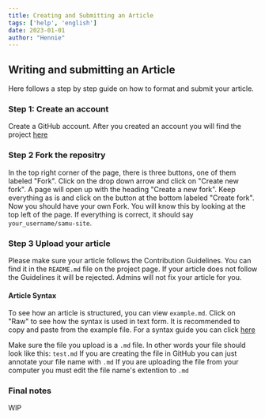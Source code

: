 ```yaml
---
title: Creating and Submitting an Article
tags: ['help', 'english']
date: 2023-01-01
author: "Hennie"
---
```



## Writing and submitting an Article

Here follows a step by step guide on how to format and submit your article. 

### Step 1: Create an account

Create a GitHub account. After you created an account you will find the project [here](https://github.com/MawLr/samu-site)


### Step 2 Fork the repositry

In the top right corner of the page, there is three buttons, one of them labeled "Fork". Click on the drop down arrow and click on "Create new fork".
A page will open up with the heading "Create a new fork". Keep everything as is and click on the button at the bottom labeled "Create fork".
Now you should have your own Fork. You will know this by looking at the top left of the page. If everything is correct, it should say `your_username/samu-site`.


### Step 3 Upload your article

Please make sure your article follows the Contribution Guidelines. You can find it in the `README.md` file on the project page.
If your article does not follow the Guidelines it will be rejected. Admins will not fix your article for you.

#### Article Syntax

To see how an article is structured, you can view `example.md`. Click on "Raw" to see how the syntax is used in text form. 
It is recommended to copy and paste from the example file. 
For a syntax guide you can click [here](https://docs.github.com/en/get-started/writing-on-github/getting-started-with-writing-and-formatting-on-github/basic-writing-and-formatting-syntax)


Make sure the file you upload is a `.md` file. In other words your file should look like this: `test.md`
If you are creating the file in GitHub you can just annotate your file name with `.md`
If you are uploading the file from your computer you must edit the file name's extention to `.md`

### Final notes

WIP
